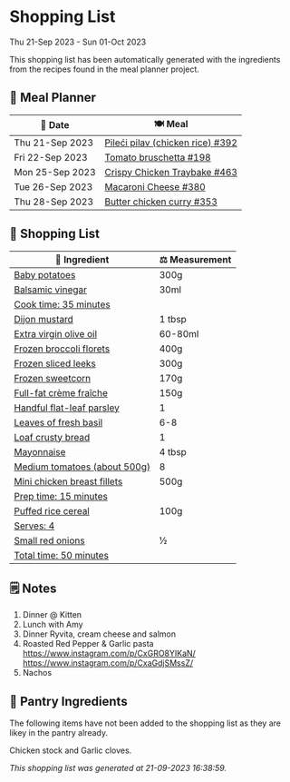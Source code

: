 # Shopping List

Thu 21-Sep 2023 - Sun 01-Oct 2023

This shopping list has been automatically generated with the ingredients from the recipes found in the meal planner project.

## 📅 Meal Planner

|📅 Date| 🍽️ Meal|
|----|----|
|Thu 21-Sep 2023|[Pileći pilav (chicken rice) #392](https://github.com/jcallaghan/The-Cookbook/issues/392)|
|Fri 22-Sep 2023|[Tomato bruschetta #198](https://github.com/jcallaghan/The-Cookbook/issues/198)|
|Mon 25-Sep 2023|[Crispy Chicken Traybake #463](https://github.com/jcallaghan/The-Cookbook/issues/463)|
|Tue 26-Sep 2023|[Macaroni Cheese #380](https://github.com/jcallaghan/The-Cookbook/issues/380)|
|Thu 28-Sep 2023|[Butter chicken curry #353](https://github.com/jcallaghan/The-Cookbook/issues/353)|

## 🛒 Shopping List

| 🍌 Ingredient| ⚖️ Measurement|
|----------|-----------|
|[Baby potatoes](https://www.sainsburys.co.uk/gol-ui/SearchResults/Baby%20potatoes)|300g|
|[Balsamic vinegar](https://www.sainsburys.co.uk/gol-ui/SearchResults/Balsamic%20vinegar)|30ml|
|[Cook time: 35 minutes](https://www.sainsburys.co.uk/gol-ui/SearchResults/Cook%20time:%2035%20minutes)||
|[Dijon mustard](https://www.sainsburys.co.uk/gol-ui/SearchResults/Dijon%20mustard)|1 tbsp|
|[Extra virgin olive oil](https://www.sainsburys.co.uk/gol-ui/SearchResults/Extra%20virgin%20olive%20oil)|60-80ml|
|[Frozen broccoli florets](https://www.sainsburys.co.uk/gol-ui/SearchResults/Frozen%20broccoli%20florets)|400g|
|[Frozen sliced leeks](https://www.sainsburys.co.uk/gol-ui/SearchResults/Frozen%20sliced%20leeks)|300g|
|[Frozen sweetcorn](https://www.sainsburys.co.uk/gol-ui/SearchResults/Frozen%20sweetcorn)|170g|
|[Full-fat crème fraîche](https://www.sainsburys.co.uk/gol-ui/SearchResults/Full-fat%20crème%20fraîche)|150g|
|[Handful flat-leaf parsley](https://www.sainsburys.co.uk/gol-ui/SearchResults/Handful%20flat-leaf%20parsley)|1|
|[Leaves of fresh basil](https://www.sainsburys.co.uk/gol-ui/SearchResults/Leaves%20of%20fresh%20basil)|6-8|
|[Loaf crusty bread](https://www.sainsburys.co.uk/gol-ui/SearchResults/Loaf%20crusty%20bread)|1|
|[Mayonnaise](https://www.sainsburys.co.uk/gol-ui/SearchResults/Mayonnaise)|4 tbsp|
|[Medium tomatoes (about 500g)](https://www.sainsburys.co.uk/gol-ui/SearchResults/Medium%20tomatoes%20(about%20500g))|8|
|[Mini chicken breast fillets](https://www.sainsburys.co.uk/gol-ui/SearchResults/Mini%20chicken%20breast%20fillets)|500g|
|[Prep time: 15 minutes](https://www.sainsburys.co.uk/gol-ui/SearchResults/Prep%20time:%2015%20minutes)||
|[Puffed rice cereal](https://www.sainsburys.co.uk/gol-ui/SearchResults/Puffed%20rice%20cereal)|100g|
|[Serves: 4](https://www.sainsburys.co.uk/gol-ui/SearchResults/Serves:%204)||
|[Small red onions](https://www.sainsburys.co.uk/gol-ui/SearchResults/Small%20red%20onions)|½|
|[Total time: 50 minutes](https://www.sainsburys.co.uk/gol-ui/SearchResults/Total%20time:%2050%20minutes)||

## 🗒️ Notes

1. Dinner @ Kitten
1. Lunch with Amy
1. Dinner Ryvita, cream cheese and salmon 
1. Roasted Red Pepper & Garlic pasta https://www.instagram.com/p/CxGRO8YIKaN/ https://www.instagram.com/p/CxaGdjSMssZ/
1. Nachos

## 🏪 Pantry Ingredients

The following items have not been added to the shopping list as they are likey in the pantry already.

Chicken stock and Garlic cloves.


_This shopping list was generated at 21-09-2023 16:38:59._